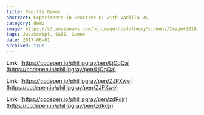 ```yaml
---
title: Vanilla Games
abstract: Experiments in Reactive UI with Vanilla JS.
category: demo
image: https://s3.amazonaws.com/pg-image-host/thepg/screens/Image+2018-06-08+at+8.26.30+PM.png
tags: JavaScript, SASS, Games
date: 2017-06-01
archived: true
---
```


**Link**: [https://codepen.io/phillipgray/pen/LjOqQa](https://codepen.io/phillipgray/pen/LjOqQa)

**Link**: [https://codepen.io/phillipgray/pen/ZJPXwe](https://codepen.io/phillipgray/pen/ZJPXwe)

**Link**: [https://codepen.io/phillipgray/pen/zdRdjr](https://codepen.io/phillipgray/pen/zdRdjr)
